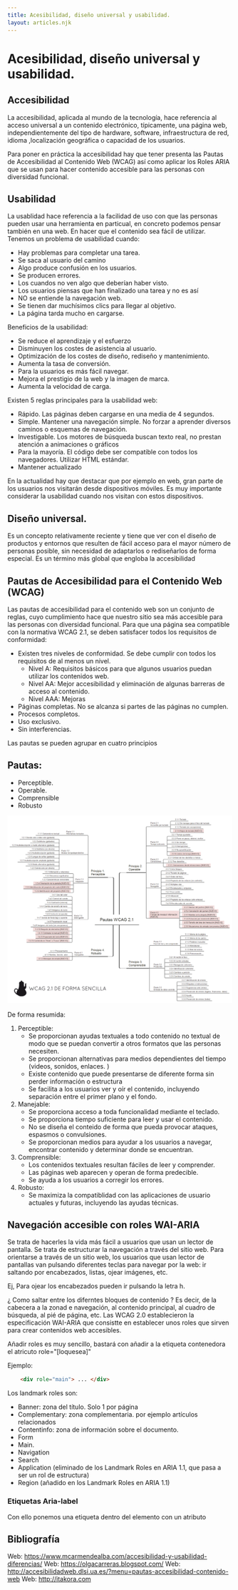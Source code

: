 ```yaml
---
title: Acesibilidad, diseño universal y usabilidad. 
layout: articles.njk
---
```


# Acesibilidad, diseño universal y usabilidad. 

## Accesibilidad
La accesibilidad, aplicada al mundo de la tecnología, hace referencia al acceso universal a un contenido electrónico, típicamente, una página web, independientemente del tipo de hardware, software, infraestructura de red, idioma ,localización geográfica o capacidad de los usuarios. 

Para poner en práctica la accesibilidad hay que tener presenta las Pautas de Accesibilidad al Contenido Web (WCAG) así como aplicar los Roles ARIA que se usan para hacer contenido accesible para las personas con diversidad funcional. 

## Usabilidad
La usablidad hace referencia a la facilidad de uso con que las personas pueden usar una herramienta en particual, en concreto podemos pensar también en una web. En hacer que el contenido sea fácil de utilizar. 
Tenemos un problema de usabilidad cuando: 
- Hay problemas para completar una tarea. 
- Se saca al usuario del camino
- Algo produce confusión en los usuarios. 
- Se producen errores. 
- Los cuandos no ven algo que deberían haber visto. 
- Los usuarios piensas que han finalizado una tarea y no es así 
- NO se entiende la navegación web. 
- Se tienen dar muchísimos clics para llegar al objetivo. 
- La página tarda mucho en cargarse. 

Beneficios de la usabilidad: 
- Se reduce el aprendizaje y el esfuerzo
- Disminuyen los costes de asistencia al usuario. 
- Optimización de los costes de diseño, rediseño y mantenimiento.
- Aumenta la tasa de conversión. 
- Para la usuarios es más fácil navegar. 
- Mejora el prestigio de la web y la imagen de marca. 
- Aumenta la velocidad de carga. 

Existen 5 reglas principales para la usabilidad web: 
- Rápido. Las páginas deben cargarse en una media de 4 segundos.
- Simple. Mantener una navegación simple. No forzar a aprender diversos caminos o esquemas de navegación. 
- Investigable. Los motores de búsqueda buscan texto real, no prestan atención a animaciones o gráficos
- Para la mayoría. El código debe ser compatible con todos los navegadores. Utilizar HTML estándar. 
- Mantener actualizado

En la actualidad hay que destacar que por ejemplo en web, gran parte de los usuarios nos visitarán desde dispositivos móviles. Es muy importante considerar la usabilidad cuando nos visitan con estos dispositivos. 

## Diseño universal. 
Es un concepto relativamente reciente y tiene que ver con el diseño de productos y entornos que resulten de fácil acceso para el mayor número de personas posible, sin necesidad de adaptarlos o rediseñarlos de forma especial. Es un término más global que engloba la accesibilidad

## Pautas de Accesibilidad para el Contenido Web (WCAG)
Las pautas de accesibilidad para el contenido web son un conjunto de reglas, cuyo cumplimiento hace que nuestro sitio sea más accesible para las personas con diversidad funcional. Para que una página sea compatible con la normativa WCAG 2.1, se deben satisfacer todos los requisitos de conformidad: 
- Existen tres niveles de conformidad. Se debe cumplir con todos los requisitos de al menos un nivel. 
    - Nivel A: Requisitos básicos para que algunos usuarios puedan utilizar los contenidos web. 
    - Nivel AA: Mejor accesibilidad y eliminación de algunas barreras de acceso al contenido. 
    - Nivel AAA: Mejoras 
- Páginas completas. No se alcanza si partes de las páginas no cumplen. 
- Procesos completos. 
- Uso exclusivo. 
- Sin interferencias. 

Las pautas se pueden agrupar en cuatro principios
## Pautas: 
- Perceptible. 
- Operable. 
- Comprensible
- Robusto

![Pautas WCAG](img/pautas.png "Pautas WCAG")

De forma resumida: 
1. Perceptible: 
    - Se proporcionan ayudas textuales a todo contenido no textual de modo que se puedan convertir a otros formatos que las personas necesiten. 
    - Se proporcionan alternativas para medios dependientes del tiempo (videos, sonidos, enlaces. )
    - Existe contenido que puede presentarse de diferente forma sin perder información o estructura
    - Se facilita a los usuarios ver y oír el contenido, incluyendo separación entre el primer plano y el fondo. 
2. Manejable: 
    - Se proporciona acceso a toda funcionalidad mediante el teclado. 
    - Se proporciona tiempo suficiente para leer y usar el contenido. 
    - No se diseña el conteido de forma que pueda provocar ataques, espasmos o convulsiones. 
    - Se proporcionan medios para ayudar a los usuarios a navegar, encontrar contenido y determinar donde se encuentran. 
3. Comprensible: 
    - Los contenidos textuales resultan fáciles de leer y comprender. 
    - Las páginas web aparecen y operan de forma predecible. 
    - Se ayuda a los usuarios a corregir los errores. 
4. Robusto: 
    - Se maximiza la compatiblidad con las aplicaciones de usuario actuales y futuras, incluyendo las ayudas técnicas. 


## Navegación accesible con roles WAI-ARIA
Se trata de hacerles la vida más fácil a usuarios que usan un lector de pantalla. Se trata de estructurar la navegación  a través del sitio web. 
Para orientarse a través de un sitio web, los usuarios que usan lector de pantallas van pulsando diferentes teclas para navegar por la web: ir saltando por encabezados, listas, ojear imágenes, etc. 

Ej, Para ojear los encabezados pueden ir pulsando la letra h. 

¿ Como saltar entre los diferntes bloques de contenido ?
Es decir, de la cabecera a la zonad e navegación, al contenido principal, al cuadro de búsqueda, al pié de página, etc. Las WCAG 2.0 establecieron la especificación WAI-ARIA que consistte en establecer unos roles que sirven para crear contenidos web accesibles. 

Añadir roles es muy sencillo, bastará con añadir a la etiqueta contenedora el atricuto role="[loquesea]"

Ejemplo: 
```html
    <div role="main"> ... </div>
```

Los landmark roles son:
- Banner: zona del título. Solo 1 por página
- Complementary: zona complementaria. por ejemplo artículos relacionados
- Contentinfo: zona de información sobre el documento. 
- Form
- Main. 
- Navigation
- Search
- Application (eliminado de los Landmark Roles en ARIA 1.1, que pasa a ser un rol de estructura)
- Region (añadido en los Landmark Roles en ARIA 1.1)

### Etiquetas Aria-label
Con ello ponemos una etiqueta dentro del elemento con un atributo

## Bibliografía
Web: https://www.mcarmendealba.com/accesibilidad-y-usabilidad-diferencias/
Web: https://olgacarreras.blogspot.com/
Web: http://accesibilidadweb.dlsi.ua.es/?menu=pautas-accesibilidad-contenido-web
Web: http://itakora.com